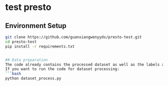 # test presto

## Environment Setup
```bash
git clone https://github.com/guanxiangwenyyds/presto-test.git
cd presto-test
pip install -r requirements.txt


## Data preparation
The code already contains the processed dataset as well as the labels and this step can be skipped.
If you want to run the code for dataset processing:
```bash
python dataset_process.py
